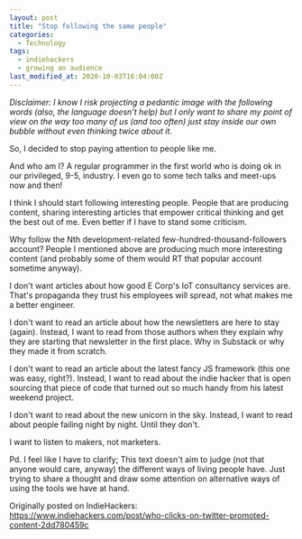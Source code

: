 ```yaml
---
layout: post
title: "Stop following the same people"
categories:
  - Technology
tags:
  - indiehackers
  - growing an audience
last_modified_at: 2020-10-03T16:04:00Z
---
```


_Disclaimer: I know I risk projecting a pedantic image with the following words (also, the language doesn't help) but I only want to share my point of view on the way too many of us (and too often) just stay inside our own bubble without even thinking twice about it._

So, I decided to stop paying attention to people like me.

And who am I? A regular programmer in the first world who is doing ok in our privileged, 9-5, industry. I even go to some tech talks and meet-ups now and then!

I think I should start following interesting people. People that are producing content, sharing interesting articles that empower critical thinking and get the best out of me. Even better if I have to stand some criticism.

Why follow the Nth development-related few-hundred-thousand-followers account? People I mentioned above are producing much more interesting content (and probably some of them would RT that popular account sometime anyway).

I don't want articles about how good E Corp's IoT consultancy services are. That's propaganda they trust his employees will spread, not what makes me a better engineer.

I don't want to read an article about how the newsletters are here to stay (again). Instead, I want to read from those authors when they explain why they are starting that newsletter in the first place. Why in Substack or why they made it from scratch.

I don't want to read an article about the latest fancy JS framework (this one was easy, right?). Instead, I want to read about the indie hacker that is open sourcing that piece of code that turned out so much handy from his latest weekend project.

I don't want to read about the new unicorn in the sky. Instead, I want to read about people failing night by night. Until they don't.

I want to listen to makers, not marketers.

Pd. I feel like I have to clarify; This text doesn't aim to judge (not that anyone would care, anyway) the different ways of living people have. Just trying to share a thought and draw some attention on alternative ways of using the tools we have at hand.

Originally posted on IndieHackers: https://www.indiehackers.com/post/who-clicks-on-twitter-promoted-content-2dd780459c
